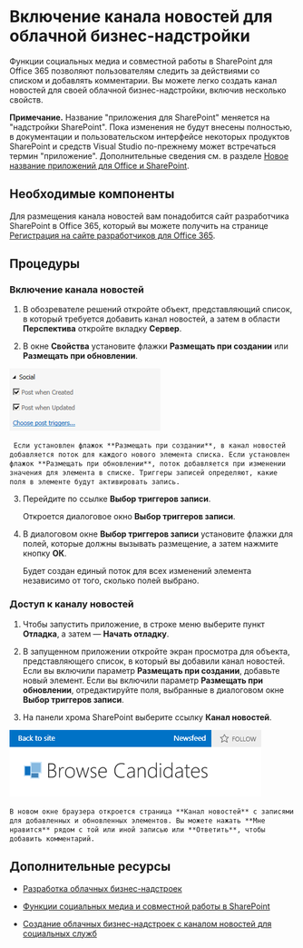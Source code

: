 # <a name="enable-a-newsfeed-for-a-cloud-business-add-in"></a>Включение канала новостей для облачной бизнес-надстройки
Функции социальных медиа и совместной работы в SharePoint для Office 365 позволяют пользователям следить за действиями со списком и добавлять комментарии. Вы можете легко создать канал новостей для своей облачной бизнес-надстройки, включив несколько свойств.
 

 **Примечание.** Название "приложения для SharePoint" меняется на "надстройки SharePoint". Пока изменения не будут внесены полностью, в документации и пользовательском интерфейсе некоторых продуктов SharePoint и средств Visual Studio по-прежнему может встречаться термин "приложение". Дополнительные сведения см. в разделе [Новое название приложений для Office и SharePoint](new-name-for-apps-for-sharepoint#bk_newname).
 


## <a name="prerequisites"></a>Необходимые компоненты

Для размещения канала новостей вам понадобится сайт разработчика SharePoint в Office 365, который вы можете получить на странице  [Регистрация на сайте разработчиков для Office 365](http://go.microsoft.com/fwlink/?LinkId=263490).
 

 

## <a name="procedures"></a>Процедуры


### <a name="to-enable-a-newsfeed"></a>Включение канала новостей


1. В обозревателе решений откройте объект, представляющий список, в который требуется добавить канал новостей, а затем в области **Перспектива** откройте вкладку **Сервер**.
    
 
2. В окне **Свойства** установите флажки **Размещать при создании** или **Размещать при обновлении**.
    
  ![Социальные свойства](../../images/CBAsocial.PNG)
 

     Если установлен флажок **Размещать при создании**, в канал новостей добавляется поток для каждого нового элемента списка. Если установлен флажок **Размещать при обновлении**, поток добавляется при изменении значения для элемента в списке. Триггеры записей определяют, какие поля в элементе будут активировать запись.
    
 
3. Перейдите по ссылке **Выбор триггеров записи**.
    
    Откроется диалоговое окно **Выбор триггеров записи**.
    
 
4. В диалоговом окне **Выбор триггеров записи** установите флажки для полей, которые должны вызывать размещение, а затем нажмите кнопку **ОК**.
    
    Будет создан единый поток для всех изменений элемента независимо от того, сколько полей выбрано.
    
 

### <a name="to-access-a-newsfeed"></a>Доступ к каналу новостей


1. Чтобы запустить приложение, в строке меню выберите пункт **Отладка**, а затем — **Начать отладку**.
    
 
2. В запущенном приложении откройте экран просмотра для объекта, представляющего список, в который вы добавили канал новостей. Если вы включили параметр **Размещать при создании**, добавьте новый элемент. Если вы включили параметр **Размещать при обновлении**, отредактируйте поля, выбранные в диалоговом окне **Выбор триггеров записи**.
    
 
3. На панели хрома SharePoint выберите ссылку **Канал новостей**.
    
  ![Панель хрома SharePoint](../../images/CBAnewsfeed.PNG)
 

    В новом окне браузера откроется страница **Канал новостей** с записями для добавленных и обновленных элементов. Вы можете нажать **Мне нравится** рядом с той или иной записью или **Ответить**, чтобы добавить комментарий.
    
 

## <a name="additional-resources"></a>Дополнительные ресурсы
<a name="bk_addresources"> </a>


-  [Разработка облачных бизнес-надстроек](develop-cloud-business-add-ins)
    
 
-  [Функции социальных медиа и совместной работы в SharePoint](http://msdn.microsoft.com/ru-ru/library/office/jj163280.aspx)
    
 
-  [Создание облачных бизнес-надстроек с каналом новостей для социальных служб](create-a-cloud-business-add-in-with-a-social-newsfeed)
    
 

